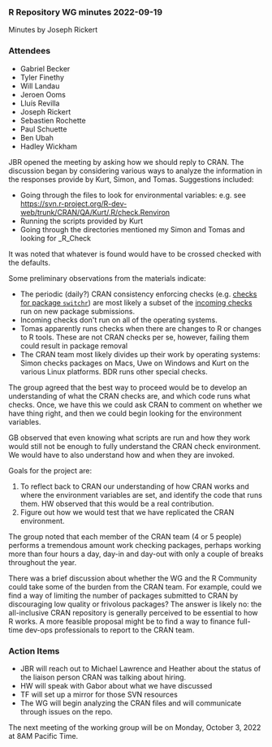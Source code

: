 ### R Repository WG minutes 2022-09-19

Minutes by Joseph Rickert

### Attendees

* Gabriel Becker
* Tyler Finethy
* Will Landau
* Jeroen Ooms
* Lluís Revilla
* Joseph Rickert
* Sebastien Rochette
* Paul Schuette
* Ben Ubah
* Hadley Wickham

JBR opened the meeting by asking how we should reply to CRAN. The discussion began by considering various ways to analyze the information in the responses provide by Kurt, Simon, and Tomas. Suggestions included:

* Going through the files to look for environmental variables: e.g. see https://svn.r-project.org/R-dev-web/trunk/CRAN/QA/Kurt/.R/check.Renviron
* Running the scripts provided by Kurt
* Going through the directories mentioned my Simon and Tomas and looking for _R_Check

It was noted that whatever is found would have to be crossed checked with the defaults.

Some preliminary observations from the materials indicate:

* The periodic (daily?) CRAN consistency enforcing checks (e.g. [checks for package `switchr`](https://cran.r-project.org/web/checks/check_results_switchr.html)) are most likely a subset of the [incoming checks](https://svn.r-project.org/R-dev-web/trunk/CRAN/QA/Kurt/lib/R/Scripts/check_CRAN_incoming.R) run on new package submissions.
* Incoming checks don't run on all of the operating systems.
* Tomas apparently runs checks when there are changes to R or changes to R tools. These are not CRAN checks per se, however, failing them could result in package removal
* The CRAN team most likely divides up their work by operating systems: Simon checks packages on Macs, Uwe on Windows and Kurt on the various Linux platforms. BDR runs other special checks.

The group agreed that the best way to proceed would be to develop an understanding of what the CRAN checks are, and which code runs what checks. Once, we have this we could ask CRAN to comment on whether we have thing right, and then we could begin looking for the environment variables.

GB observed that even knowing what scripts are run and how they work would still not be enough to fully understand the CRAN check environment. We would have to also understand how and when they are invoked.

Goals for the project are:

1. To reflect back to CRAN our understanding of how CRAN works and where the environment variables are set, and identify the code that runs them. HW observed that this would be a real contribution.
2. Figure out how we would test that we have replicated the CRAN environment.

The group noted that each member of the CRAN team (4 or 5 people) performs a tremendous amount work checking packages, perhaps working more than four hours a day, day-in and day-out with only a couple of breaks throughout the year. 

There was a brief discussion about whether the WG and the R Community could take some of the burden from the CRAN team. For example, could we find a way of limiting the number of packages submitted to CRAN by discouraging low quality or frivolous packages? The answer is likely no: the all-inclusive CRAN repository is generally perceived to be essential to how R works. A more feasible proposal might be to find a way to finance full-time dev-ops professionals to report to the CRAN team.

### Action Items 

* JBR will reach out to Michael Lawrence and Heather about the status of the liaison person CRAN was talking about hiring.
* HW will speak with Gabor about what we have discussed
* TF will set up a mirror for those SVN resources
* The WG will begin analyzing the CRAN files and will communicate through issues on the repo.

The next meeting of the working group will be on Monday, October 3, 2022 at 8AM Pacific Time.




